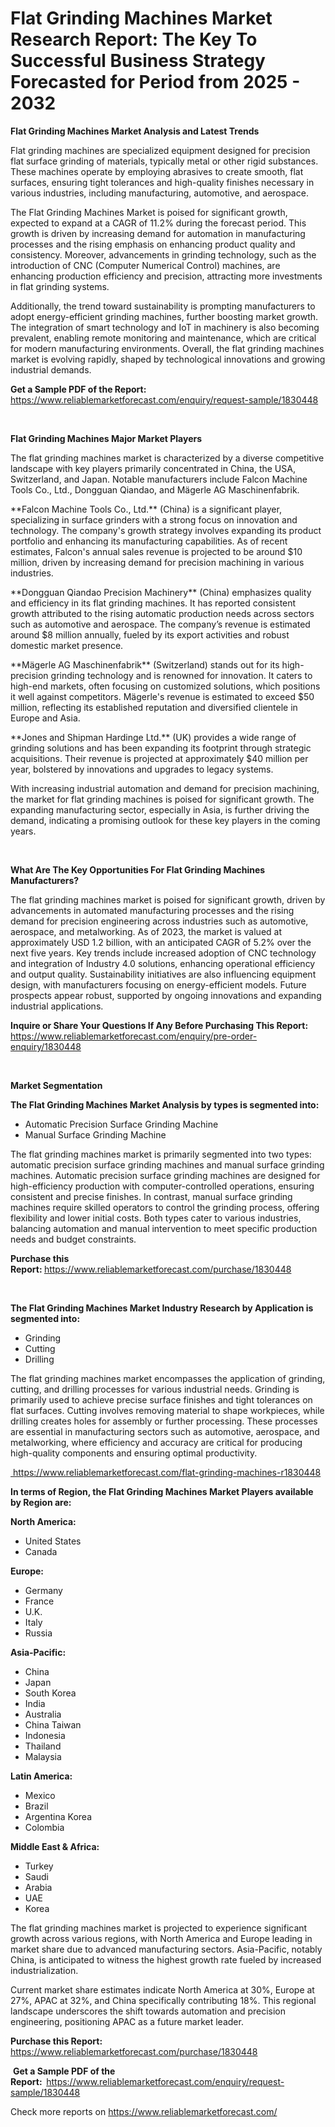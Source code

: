 <p><h1>Flat Grinding Machines Market Research Report: The Key To Successful Business Strategy Forecasted for Period from 2025 - 2032</h1></p><p><strong>Flat Grinding Machines Market Analysis and Latest Trends</strong></p>
<p><p>Flat grinding machines are specialized equipment designed for precision flat surface grinding of materials, typically metal or other rigid substances. These machines operate by employing abrasives to create smooth, flat surfaces, ensuring tight tolerances and high-quality finishes necessary in various industries, including manufacturing, automotive, and aerospace.</p><p>The Flat Grinding Machines Market is poised for significant growth, expected to expand at a CAGR of 11.2% during the forecast period. This growth is driven by increasing demand for automation in manufacturing processes and the rising emphasis on enhancing product quality and consistency. Moreover, advancements in grinding technology, such as the introduction of CNC (Computer Numerical Control) machines, are enhancing production efficiency and precision, attracting more investments in flat grinding systems.</p><p>Additionally, the trend toward sustainability is prompting manufacturers to adopt energy-efficient grinding machines, further boosting market growth. The integration of smart technology and IoT in machinery is also becoming prevalent, enabling remote monitoring and maintenance, which are critical for modern manufacturing environments. Overall, the flat grinding machines market is evolving rapidly, shaped by technological innovations and growing industrial demands.</p></p>
<p><strong>Get a Sample PDF of the Report:&nbsp;</strong> <a href="https://www.reliablemarketforecast.com/enquiry/request-sample/1830448?utm_campaign=1875&utm_medium=2&utm_source=Github&utm_content=ia&utm_term=10042025&utm_id=flat-grinding-machines">https://www.reliablemarketforecast.com/enquiry/request-sample/1830448</a></p>
<p>&nbsp;</p>
<p><strong>Flat Grinding Machines Major Market Players</strong></p>
<p><p>The flat grinding machines market is characterized by a diverse competitive landscape with key players primarily concentrated in China, the USA, Switzerland, and Japan. Notable manufacturers include Falcon Machine Tools Co., Ltd., Dongguan Qiandao, and Mägerle AG Maschinenfabrik.</p><p>**Falcon Machine Tools Co., Ltd.** (China) is a significant player, specializing in surface grinders with a strong focus on innovation and technology. The company's growth strategy involves expanding its product portfolio and enhancing its manufacturing capabilities. As of recent estimates, Falcon's annual sales revenue is projected to be around $10 million, driven by increasing demand for precision machining in various industries.</p><p>**Dongguan Qiandao Precision Machinery** (China) emphasizes quality and efficiency in its flat grinding machines. It has reported consistent growth attributed to the rising automatic production needs across sectors such as automotive and aerospace. The company’s revenue is estimated around $8 million annually, fueled by its export activities and robust domestic market presence.</p><p>**Mägerle AG Maschinenfabrik** (Switzerland) stands out for its high-precision grinding technology and is renowned for innovation. It caters to high-end markets, often focusing on customized solutions, which positions it well against competitors. Mägerle's revenue is estimated to exceed $50 million, reflecting its established reputation and diversified clientele in Europe and Asia.</p><p>**Jones and Shipman Hardinge Ltd.** (UK) provides a wide range of grinding solutions and has been expanding its footprint through strategic acquisitions. Their revenue is projected at approximately $40 million per year, bolstered by innovations and upgrades to legacy systems.</p><p>With increasing industrial automation and demand for precision machining, the market for flat grinding machines is poised for significant growth. The expanding manufacturing sector, especially in Asia, is further driving the demand, indicating a promising outlook for these key players in the coming years.</p></p>
<p>&nbsp;</p>
<p><strong>What Are The Key Opportunities For Flat Grinding Machines Manufacturers?</strong></p>
<p><p>The flat grinding machines market is poised for significant growth, driven by advancements in automated manufacturing processes and the rising demand for precision engineering across industries such as automotive, aerospace, and metalworking. As of 2023, the market is valued at approximately USD 1.2 billion, with an anticipated CAGR of 5.2% over the next five years. Key trends include increased adoption of CNC technology and integration of Industry 4.0 solutions, enhancing operational efficiency and output quality. Sustainability initiatives are also influencing equipment design, with manufacturers focusing on energy-efficient models. Future prospects appear robust, supported by ongoing innovations and expanding industrial applications.</p></p>
<p><strong>Inquire or Share Your Questions If Any Before Purchasing This Report:</strong> <a href="https://www.reliablemarketforecast.com/enquiry/pre-order-enquiry/1830448?utm_campaign=1875&utm_medium=2&utm_source=Github&utm_content=ia&utm_term=10042025&utm_id=flat-grinding-machines">https://www.reliablemarketforecast.com/enquiry/pre-order-enquiry/1830448</a></p>
<p>&nbsp;</p>
<p><strong>Market Segmentation</strong></p>
<p><strong>The Flat Grinding Machines Market Analysis by types is segmented into:</strong></p>
<p><ul><li>Automatic Precision Surface Grinding Machine</li><li>Manual Surface Grinding Machine</li></ul></p>
<p><p>The flat grinding machines market is primarily segmented into two types: automatic precision surface grinding machines and manual surface grinding machines. Automatic precision surface grinding machines are designed for high-efficiency production with computer-controlled operations, ensuring consistent and precise finishes. In contrast, manual surface grinding machines require skilled operators to control the grinding process, offering flexibility and lower initial costs. Both types cater to various industries, balancing automation and manual intervention to meet specific production needs and budget constraints.</p></p>
<p><strong>Purchase this Report:&nbsp;</strong><a href="https://www.reliablemarketforecast.com/purchase/1830448?utm_campaign=1875&utm_medium=2&utm_source=Github&utm_content=ia&utm_term=10042025&utm_id=flat-grinding-machines">https://www.reliablemarketforecast.com/purchase/1830448</a></p>
<p>&nbsp;</p>
<p><strong>The Flat Grinding Machines Market Industry Research by Application is segmented into:</strong></p>
<p><ul><li>Grinding</li><li>Cutting</li><li>Drilling</li></ul></p>
<p><p>The flat grinding machines market encompasses the application of grinding, cutting, and drilling processes for various industrial needs. Grinding is primarily used to achieve precise surface finishes and tight tolerances on flat surfaces. Cutting involves removing material to shape workpieces, while drilling creates holes for assembly or further processing. These processes are essential in manufacturing sectors such as automotive, aerospace, and metalworking, where efficiency and accuracy are critical for producing high-quality components and ensuring optimal productivity.</p></p>
<p><a href="https://www.reliablemarketforecast.com/flat-grinding-machines-r1830448?utm_campaign=1875&utm_medium=2&utm_source=Github&utm_content=ia&utm_term=10042025&utm_id=flat-grinding-machines">&nbsp;https://www.reliablemarketforecast.com/flat-grinding-machines-r1830448</a></p>
<p><strong>In terms of Region, the Flat Grinding Machines Market Players available by Region are:</strong></p>
<p>
    <p> <strong> North America: </strong>
        <ul>
            <li>United States</li>
            <li>Canada</li>
        </ul>
        </p> 
    <p> <strong> Europe: </strong>
        <ul>
            <li>Germany</li>
            <li>France</li>
            <li>U.K.</li>
            <li>Italy</li>
            <li>Russia</li>
        </ul>
        </p> 
    <p> <strong> Asia-Pacific: </strong>
        <ul>
            <li>China</li>
            <li>Japan</li>
            <li>South Korea</li>
            <li>India</li>
            <li>Australia</li>
            <li>China Taiwan</li>
            <li>Indonesia</li>
            <li>Thailand</li>
            <li>Malaysia</li>
        </ul>
        </p> 
    <p> <strong> Latin America: </strong>
        <ul>
            <li>Mexico</li>
            <li>Brazil</li>
            <li>Argentina Korea</li>
            <li>Colombia</li>
        </ul>
        </p> 
    <p> <strong> Middle East & Africa: </strong>
        <ul>
            <li>Turkey</li>
            <li>Saudi</li>
            <li>Arabia</li>
            <li>UAE</li>
            <li>Korea</li>
        </ul>
    </p>
    </p>
<p><p>The flat grinding machines market is projected to experience significant growth across various regions, with North America and Europe leading in market share due to advanced manufacturing sectors. Asia-Pacific, notably China, is anticipated to witness the highest growth rate fueled by increased industrialization. </p><p>Current market share estimates indicate North America at 30%, Europe at 27%, APAC at 32%, and China specifically contributing 18%. This regional landscape underscores the shift towards automation and precision engineering, positioning APAC as a future market leader.</p></p>
<p><strong>Purchase this Report: </strong><a href="https://www.reliablemarketforecast.com/purchase/1830448?utm_campaign=1875&utm_medium=2&utm_source=Github&utm_content=ia&utm_term=10042025&utm_id=flat-grinding-machines">https://www.reliablemarketforecast.com/purchase/1830448</a></p>
<p>&nbsp;<strong>Get a Sample PDF of the Report:&nbsp;&nbsp;</strong><a href="https://www.reliablemarketforecast.com/enquiry/request-sample/1830448?utm_campaign=1875&utm_medium=2&utm_source=Github&utm_content=ia&utm_term=10042025&utm_id=flat-grinding-machines">https://www.reliablemarketforecast.com/enquiry/request-sample/1830448</a></p>
<p><strong></strong></p>
<p>Check more reports on <a href="https://www.reliablemarketforecast.com/?utm_campaign=1875&utm_medium=2&utm_source=Github&utm_content=ia&utm_term=10042025&utm_id=flat-grinding-machines">https://www.reliablemarketforecast.com/</a></p>